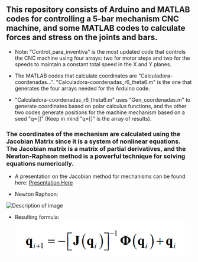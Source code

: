 ## This repository consists of Arduino and MATLAB codes for controlling a 5-bar mechanism CNC machine, and some MATLAB codes to calculate forces and stress on the joints and bars.

* Note: "Control_para_inventiva" is the most updated code that controls the CNC machine using four arrays: two for motor steps and two for the speeds to maintain a constant total speed in the X and Y planes.

* The MATLAB codes that calculate coordinates are "Calculadora-coordenadas...". "Calculadora-coordenadas_r6_theta6.m" is the one that generates the four arrays needed for the Arduino code.

* "Calculadora-coordenadas_r6_theta6.m" uses "Gen_coordenadas.m" to generate coordinates based on polar calculus functions, and the other two codes generate positions for the machine mechanism based on a seed "q=[]" (Keep in mind "q=[]" is the array of results).

### The coordinates of the mechanism are calculated using the Jacobian Matrix since it is a system of nonlinear equations. The Jacobian matrix is a matrix of partial derivatives, and the Newton-Raphson method is a powerful technique for solving equations numerically.

* A presentation on the Jacobian method for mechanisms can be found here: [Presentation Here](https://www.slideserve.com/kendis/properties-of-the-jacobian-powerpoint-ppt-presentation)

* Newton Raphson:
<img src="https://en.neurochispas.com/wp-content/uploads/2023/01/Formula-for-the-Newton-Raphson-method.png" alt="Description of image" width="250" height="200">

* Resulting formula: 
  ![Resulting Formula](image.png)
